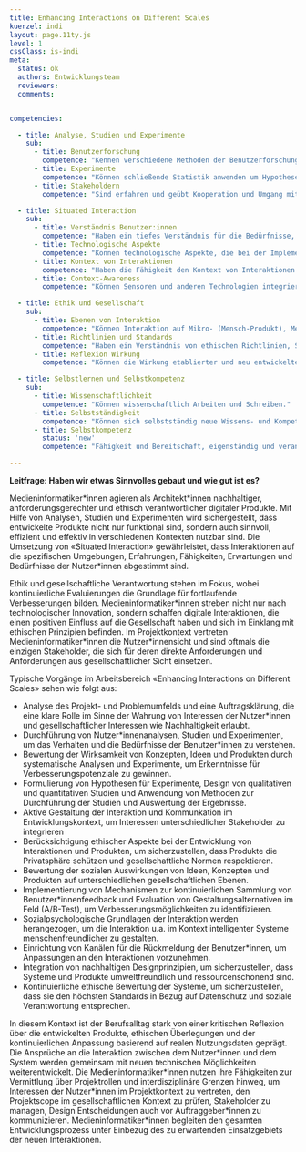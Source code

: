 ```yaml
---
title: Enhancing Interactions on Different Scales
kuerzel: indi
layout: page.11ty.js
level: 1
cssClass: is-indi
meta:
  status: ok
  authors: Entwicklungsteam
  reviewers: 
  comments:


competencies:

  - title: Analyse, Studien und Experimente
    sub:
      - title: Benutzerforschung
        competence: "Kennen verschiedene Methoden der Benutzerforschung, können diese einordnen und anwenden (z.B. Interviews, Umfragen, Beobachtungen, Experience Sampling)."
      - title: Experimente
        competence: "Können schließende Statistik anwenden um Hypothesen in Experimenten zu überprüfen und statistische Zusammenhänge in empirischen Daten auszuwerten."
      - title: Stakeholdern
        competence: "Sind erfahren und geübt Kooperation und Umgang mit Stakeholdern und zukünftigen Nutzer:innen."

  - title: Situated Interaction
    sub:
      - title: Verständnis Benutzer:innen
        competence: "Haben ein tiefes Verständnis für die Bedürfnisse, Verhaltensweisen und Erwartungen der Benutzer:innen."
      - title: Technologische Aspekte
        competence: "Können technologische Aspekte, die bei der Implementierung situierter Interaktion eine Rolle spielen, berücksichtigen, dies beinhaltet Kenntnisse über Sensortechnologien, Datenverarbeitung, maschinelles Lernen und die Integration von Software in physische Umgebungen."
      - title: Kontext von Interaktionen
        competence: "Haben die Fähigkeit den Kontext von Interaktionen zu verstehen und darauf zu reagieren."
      - title: Context-Awareness
        competence: "Können Sensoren und anderen Technologien integrieren, um den aktuellen Kontext, wie den physischen Standort oder die Umweltbedingungen, zu erfassen, um damit umgehen zu können."

  - title: Ethik und Gesellschaft
    sub:
      - title: Ebenen von Interaktion
        competence: "Können Interaktion auf Mikro- (Mensch-Produkt), Meso- (Mensch-Unternehmen/ Institution) und Makro-Ebene (Mensch-Gesellschaft) wahrnehmen und gestalten."
      - title: Richtlinien und Standards
        competence: "Haben ein Verständnis von ethischen Richtlinien, Standards sowie dem Schutz der Privatsphäre zum Wohlergehen der Nutzer:innen und können dieses in eigenes Handeln integrieren."
      - title: Reflexion Wirkung
        competence: "Können die Wirkung etablierter und neu entwickelter (interaktiver) Medien auf die Gesellschaft reflektieren und in der eigenen Entwicklung berücksichtigen."

  - title: Selbstlernen und Selbstkompetenz
    sub:
      - title: Wissenschaftlichkeit
        competence: "Können wissenschaftlich Arbeiten und Schreiben."
      - title: Selbstständigkeit
        competence: "Können sich selbstständig neue Wissens- und Kompetenzbereiche zu Methoden, Technologien oder Domänen erschließen."
      - title: Selbstkompetenz
        status: 'new'
        competence: "Fähigkeit und Bereitschaft, eigenständig und verantwortlich zu handeln, das eigene und das Handeln anderer zu reflektieren und die eigene Handlungsfähigkeit weiterzuentwickeln"

---
```


**Leitfrage: Haben wir etwas Sinnvolles gebaut und wie gut ist es?**

Medieninformatiker\*innen agieren als Architekt\*innen nachhaltiger, anforderungsgerechter und ethisch verantwortlicher digitaler Produkte. Mit Hilfe von Analysen, Studien und Experimenten wird sichergestellt, dass entwickelte Produkte nicht nur funktional sind, sondern auch sinnvoll, effizient und effektiv in verschiedenen Kontexten nutzbar sind. Die Umsetzung von «Situated Interaction» gewährleistet, dass Interaktionen auf die spezifischen Umgebungen, Erfahrungen, Fähigkeiten, Erwartungen und Bedürfnisse der Nutzer\*innen abgestimmt sind. 

Ethik und gesellschaftliche Verantwortung stehen im Fokus, wobei kontinuierliche Evaluierungen die Grundlage für fortlaufende Verbesserungen bilden. Medieninformatiker\*innen streben nicht nur nach technologischer Innovation, sondern schaffen digitale Interaktionen, die einen positiven Einfluss auf die Gesellschaft haben und sich im Einklang mit ethischen Prinzipien befinden. Im Projektkontext vertreten Medieninformatiker\*innen die Nutzer\*innensicht und sind oftmals die einzigen Stakeholder, die sich für deren direkte Anforderungen und Anforderungen aus gesellschaftlicher Sicht einsetzen.

Typische Vorgänge im Arbeitsbereich «Enhancing Interactions on Different Scales» sehen wie folgt aus:

- Analyse des Projekt- und Problemumfelds und eine Auftragsklärung, die eine klare Rolle im Sinne der Wahrung von Interessen der Nutzer\*innen und gesellschaftlicher Interessen wie Nachhaltigkeit erlaubt.
- Durchführung von Nutzer\*innenanalysen, Studien und Experimenten, um das Verhalten und die Bedürfnisse der Benutzer\*innen zu verstehen.
- Bewertung der Wirksamkeit von Konzepten, Ideen und Produkten durch systematische Analysen und Experimente, um Erkenntnisse für Verbesserungspotenziale zu gewinnen.
- Formulierung von Hypothesen für Experimente, Design von qualitativen und quantitativen Studien und Anwendung von Methoden zur Durchführung der Studien und Auswertung der Ergebnisse.
- Aktive Gestaltung der Interaktion und Kommunkation im Entwicklungskontext, um Interessen unterschiedlicher Stakeholder zu integrieren
- Berücksichtigung ethischer Aspekte bei der Entwicklung von Interaktionen und Produkten, um sicherzustellen, dass Produkte die Privatsphäre schützen und gesellschaftliche Normen respektieren.
- Bewertung der sozialen Auswirkungen von Ideen, Konzepten und Produkten auf unterschiedlichen gesellschaftlichen Ebenen.
- Implementierung von Mechanismen zur kontinuierlichen Sammlung von Benutzer\*innenfeedback und Evaluation von Gestaltungsalternativen im Feld (A/B-Test), um Verbesserungsmöglichkeiten zu identifizieren.
- Sozialpsychologische Grundlagen der Interaktion werden herangezogen, um die Interaktion u.a. im Kontext intelligenter Systeme menschenfreundlicher zu gestalten.
- Einrichtung von Kanälen für die Rückmeldung der Benutzer\*innen, um Anpassungen an den Interaktionen vorzunehmen.
- Integration von nachhaltigen Designprinzipien, um sicherzustellen, dass Systeme und Produkte umweltfreundlich und ressourcenschonend sind.
- Kontinuierliche ethische Bewertung der Systeme, um sicherzustellen, dass sie den höchsten Standards in Bezug auf Datenschutz und soziale Verantwortung entsprechen.

In diesem Kontext ist der Berufsalltag stark von einer kritischen Reflexion über die entwickelten Produkte, ethischen Überlegungen und der kontinuierlichen Anpassung basierend auf realen Nutzungsdaten geprägt. Die Ansprüche an die Interaktion zwischen dem Nutzer\*innen und dem System werden gemeinsam mit neuen technischen Möglichkeiten weiterentwickelt. Die Medieninformatiker\*innen nutzen ihre Fähigkeiten zur Vermittlung über Projektrollen und interdisziplinäre Grenzen hinweg, um Interessen der Nutzer\*innen im Projektkontext zu vertreten, den Projektscope im gesellschaftlichen Kontext zu prüfen, Stakeholder zu managen, Design Entscheidungen auch vor Auftraggeber\*innen zu kommunizieren. Medieninformatiker\*innen begleiten den gesamten Entwicklungsprozess unter Einbezug des zu erwartenden Einsatzgebiets der neuen Interaktionen.
